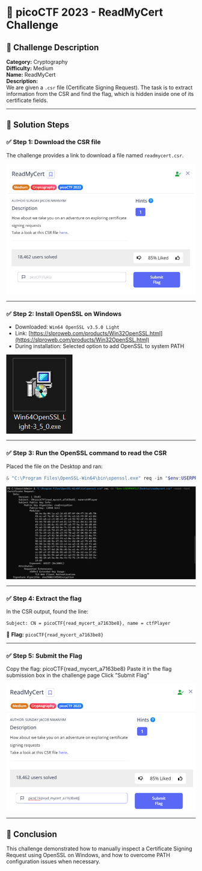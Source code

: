 

# 📜 picoCTF 2023 - ReadMyCert Challenge

## 🧩 Challenge Description

**Category:** Cryptography  
**Difficulty:** Medium  
**Name:** ReadMyCert  
**Description:**  
We are given a `.csr` file (Certificate Signing Request). The task is to extract information from the CSR and find the flag, which is hidden inside one of its certificate fields.

---

## 🚀 Solution Steps

### ✅ Step 1: Download the CSR file
The challenge provides a link to download a file named `readmycert.csr`.

![](img/OPEN.png)

---

### ✅ Step 2: Install OpenSSL on Windows
- Downloaded: `Win64 OpenSSL v3.5.0 Light`
- Link: [https://slproweb.com/products/Win32OpenSSL.html](https://slproweb.com/products/Win32OpenSSL.html)
- During installation: Selected option to add OpenSSL to system PATH

![](img/openssl.png)



---

### ✅ Step 3: Run the OpenSSL command to read the CSR

Placed the file on the Desktop and ran:
```powershell
& "C:\Program Files\OpenSSL-Win64\bin\openssl.exe" req -in "$env:USERPROFILE\Desktop\readmycert.csr" -noout -text
```

![](img/command.png)

---

### ✅ Step 4: Extract the flag

In the CSR output, found the line:
```
Subject: CN = picoCTF{read_mycert_a7163be8}, name = ctfPlayer
```

🎯 **Flag:** `picoCTF{read_mycert_a7163be8}`


---

### ✅ Step 5: Submit the Flag

Copy the flag:
picoCTF{read_mycert_a7163be8}
Paste it in the flag submission box in the challenge page
Click "Submit Flag"

![](img/flag.png)


---

## 🏁 Conclusion

This challenge demonstrated how to manually inspect a Certificate Signing Request using OpenSSL on Windows, and how to overcome PATH configuration issues when necessary.
